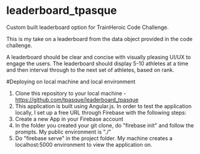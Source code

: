 # leaderboard_tpasque
Custom built leaderboard option for TrainHeroic Code Challenge.

This is my take on a leaderboard from the data object provided in the code challenge.

A leaderboard should be clear and concise with visually pleasing UI/UX to engage the users.  The leaderboard should display 5-10 athletes at a time and then interval through to the next set of athletes, based on rank.

#Deploying on local machine and local environment

1. Clone this repository to your local machine - https://github.com/tpasque/leaderboard_tpasque
2. This application is built using Angular.js.  In order to test the application locally, I set up a free URL through Firebase with the following steps:
  1. Create a new App in your Firebase account
  2. In the folder you created your git clone, do "firebase init" and follow the prompts.  My public environment is "./"
  3. Do "firebase serve" in the project folder.  My machine creates a localhost:5000 environment to view the application on.
